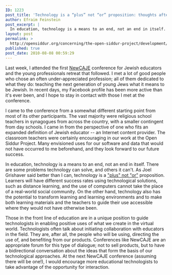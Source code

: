 ```yaml
---
ID: 1223
post_title: 'Technology is a “plus” not “or” proposition: thoughts after NewCAJE 2010 by Efraim Feinstein'
author: Efraim Feinstein
post_excerpt: |
  In education, technology is a means to an end, not an end in itself.  There are some problems technology can solve, and others it can't.  As Joel Grishaver said better than I can, technology is a <a href="http://joelgrishaver.wordpress.com/2010/08/05/%e2%80%9cplus%e2%80%9d-not-%e2%80%9cor%e2%80%9d/">"plus" not "or"</a> proposition.  Learners will have different success rates using technological solutions, such as distance learning, and the use of computers cannot take the place of a real-world social community.  On the other hand, technology also has the potential to transform learning and learning environments and to make both learning materials and the teachers to guide their use accessible where they would not have otherwise been.
layout: post
permalink: >
  http://opensiddur.org/concerning/the-open-siddur-project/development/newcaje-1-post-conference-thoughts-and-appeal-to-technologists/
published: true
post_date: 2010-08-08 00:59:29
---
```

Last week, I attended the first <a href="http://newcaje.org">NewCAJE</a> conference for Jewish educators and the young professionals retreat that followed.  I met a lot of good people who chose an often under-appreciated profession; all of them dedicated to what they do: teaching the next generation of young Jews what it means to be Jewish.  In recent days, my Facebook profile has been more active than it's ever been, and I hope to stay in contact with those I met at the conference.

I came to the conference from a somewhat different starting point from most of its other participants.  The vast majority were religious school teachers in synagogues from across the country, with a smaller contingent from day schools.  I came in from the perspective of one who fits an expanded definition of Jewish educator -- an Internet content provider.  The classroom teachers were certainly encouraging in our work at the Open Siddur Project.  Many envisioned uses for our software and data that would not have occurred to me beforehand, and they look forward to our future success.

In education, technology is a means to an end, not an end in itself.  There are some problems technology can solve, and others it can't.  As Joel Grishaver said better than I can, technology is a <a href="http://joelgrishaver.wordpress.com/2010/08/05/%e2%80%9cplus%e2%80%9d-not-%e2%80%9cor%e2%80%9d/">"plus" not "or"</a> proposition.  Learners will have different success rates using technological solutions, such as distance learning, and the use of computers cannot take the place of a real-world social community.  On the other hand, technology also has the potential to transform learning and learning environments and to make both learning materials and the teachers to guide their use accessible where they would not have otherwise been.

Those in the front line of education are in a unique position to guide technologists in enabling positive uses of what we create in the virtual world.  Technologists often talk about initiating collaboration with educators in the field.  They are, after all, the people who will be using, directing the use of, and benefiting from our products.  Conferences like NewCAJE are an appropriate forum for this type of dialogue; not to sell products, but to have a bidirectional conversation about the ideas that form the basis of our technological approaches.  At the next NewCAJE conference (assuming there will be one!), I would encourage more educational technologists to take advantage of the opportunity for interaction.